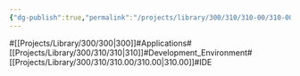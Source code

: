 ```yaml
---
{"dg-publish":true,"permalink":"/projects/library/300/310/310-00/310-00/","noteIcon":"0","created":"2024-02-21T00:56:21.374+09:00","updated":"2024-04-11T00:24:11.256+09:00"}
---
```


#[[Projects/Library/300/300\|300]]#Applications#[[Projects/Library/300/310/310\|310]]#Development_Environment#[[Projects/Library/300/310/310.00/310.00\|310.00]]#IDE



